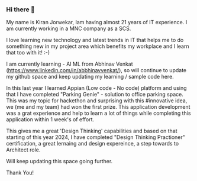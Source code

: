 ### Hi there 👋

<!--
**kiranjorwekar/KiranJorwekar** is a ✨ _special_ ✨ repository because its `README.md` (this file) appears on your GitHub profile.

Here are some ideas to get you started:

- 🔭 I’m currently working on ...
- 🌱 I’m currently learning ...
- 👯 I’m looking to collaborate on ...
- 🤔 I’m looking for help with ...
- 💬 Ask me about ...
- 📫 How to reach me: ...
- 😄 Pronouns: ...
- ⚡ Fun fact: ...
-->
My name is Kiran Jorwekar, Iam having almost 21 years of IT experience. I am currently working in a MNC company as a SCS.

I love learning new technology and latest trends in IT that helps me to do something new in my project area which benefits my workplace and I learn that too with it! :-)

I am currently learning - AI ML from Abhinav Venkat (https://www.linkedin.com/in/abbhinavvenkat/), so will continue to update my github space and keep updating my learning / sample code here.

In this last year I learned Appian (Low code - No code) platform and using that I have completed "Parking Genie" - solution to office parking space. This was my topic for hackethon and surprising with this #innovative idea, we (me and my team) had won the first prize. 
This application development was a grat experience and help to learn a lot of things while completing this application within 1 week's of effort.

This gives me a great 'Design Thinking' capabilities and based on that starting of this year 2024, I have completed "Design Thinking Practioner" certification, a great lernaing and design expereince, a step towards to Architect role.

Will keep updating this space going further.

Thank You!
